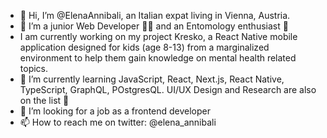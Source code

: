 - 👋 Hi, I’m @ElenaAnnibali, an Italian expat living in Vienna, Austria.
- 👀 I’m a junior Web Developer 👩‍💻 and an Entomology enthusiast 🐛
- I am currently working on my project Kresko, a React Native mobile application designed for kids (age 8-13) from a marginalized environment to help them gain knowledge on mental health related topics. 
- 🌱 I’m currently learning JavaScript, React, Next.js, React Native, TypeScript, GraphQL, POstgresQL. UI/UX Design and Research are also on the list 💖
- 💞️ I’m looking for a job as a frontend developer
- 📫 How to reach me on twitter: @elena_annibali 

<!---
ElenaAnnibali/ElenaAnnibali is a ✨ special ✨ repository because its `README.md` (this file) appears on your GitHub profile.
You can click the Preview link to take a look at your changes.
--->
